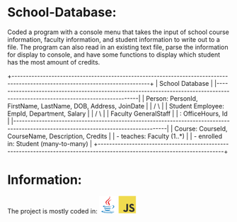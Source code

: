 # School-Database:
Coded a program with a console menu that takes the input of school course information, faculty information, and student information to write out to a file. The program can also read in an existing text file, parse the information for display to console, and have some functions to display which student has the most amount of credits.


+------------------------------------------------------------------------------------------------------------------------------+
|                                           School Database                                                                          |
|--------------------------------------------------------------------------------------------------------------------------------|
| Person: PersonId, FirstName, LastName, DOB, Address, JoinDate                                                                      |
|   / \                                                                                                                              |
| Student    Employee: EmpId, Department, Salary                                                                                     |
|             / \                                                                                                                    |
|        Faculty   GeneralStaff                                                                                                      |
|       : OfficeHours, Id                                                                                                            |
|------------------------------------------------------------------------------------------------------------------------------------|
| Course: CourseId, CourseName, Description, Credits                                                                                 |
|   - teaches: Faculty (1..*)                                                                                                        |
|   - enrolled in: Student (many-to-many)                                                                                            |
+--------------------------------------------------------------------------------------------------------------------------+



# Information:
The project is mostly coded in: <img src="https://raw.githubusercontent.com/devicons/devicon/master/icons/java/java-original.svg" alt="java" width="40" height="40"/> </a> 
<img src="https://raw.githubusercontent.com/devicons/devicon/master/icons/javascript/javascript-original.svg" alt="javascript" width="40" height="40"/> </a>
